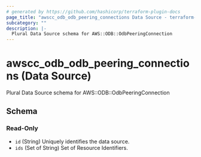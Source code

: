 ```yaml
---
# generated by https://github.com/hashicorp/terraform-plugin-docs
page_title: "awscc_odb_odb_peering_connections Data Source - terraform-provider-awscc"
subcategory: ""
description: |-
  Plural Data Source schema for AWS::ODB::OdbPeeringConnection
---
```


# awscc_odb_odb_peering_connections (Data Source)

Plural Data Source schema for AWS::ODB::OdbPeeringConnection



<!-- schema generated by tfplugindocs -->
## Schema

### Read-Only

- `id` (String) Uniquely identifies the data source.
- `ids` (Set of String) Set of Resource Identifiers.
